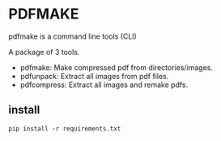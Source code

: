 # PDFMAKE

pdfmake is a command line tools (CLI)

A package of 3 tools. 
- pdfmake: Make compressed pdf from directories/images.
- pdfunpack: Extract all images from pdf files.
- pdfcompress: Extract all images and remake pdfs.

## install

```shell
pip install -r requirements.txt
```